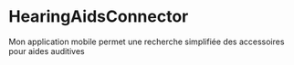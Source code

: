 # HearingAidsConnector
Mon application mobile permet une recherche simplifiée des accessoires pour aides auditives
